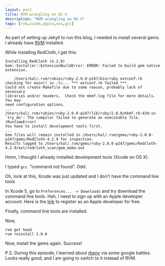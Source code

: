 ```yaml
---
layout: post
title: RVM wrangling on OS X
description: "RVM wrangling on OS X"
tags: [rvm,xcode,apple,osx,gcc]
---
```


As part of setting up Jekyll to run this blog, I needed to install several gems. I already have [RVM](https://rvm.io/) installed.

While installing RedCloth, I get this:

```
Installing RedCloth (4.2.9)
Gem::Installer::ExtensionBuildError: ERROR: Failed to build gem native extension.

    /Users/kal/.rvm/rubies/ruby-2.0.0-p247/bin/ruby extconf.rb
checking for main() in -lc... *** extconf.rb failed ***
Could not create Makefile due to some reason, probably lack of necessary
libraries and/or headers.  Check the mkmf.log file for more details.  You may
need configuration options.
...
/Users/kal/.rvm/rubies/ruby-2.0.0-p247/lib/ruby/2.0.0/mkmf.rb:434:in `try_do': The compiler failed to generate an executable file. (RuntimeError)
You have to install development tools first.
...
Gem files will remain installed in /Users/kal/.rvm/gems/ruby-2.0.0-p247/gems/RedCloth-4.2.9 for inspection.
Results logged to /Users/kal/.rvm/gems/ruby-2.0.0-p247/gems/RedCloth-4.2.9/ext/redcloth_scan/gem_make.out
```

Hmm, I thought I already installed development tools (Xcode on OS X).

I typed `gcc`. "command not found". Odd.

Oh, look at this, Xcode was just updated and I don't have the command line tools

In Xcode 5, go to `Preferences... -> Downloads` and try download the command line tools. Hah, I need to sign up with an Apple developer account. Here is the [link](https://developer.apple.com/register/) to register as an Apple developer for free.

Finally, command line tools are installed.

Now,

```
rvm get head 
rvm reinstall 2.0.0
```

Now, install the gems again. Success!

P.S. During this episode, I learned about [rbenv](https://github.com/sstephenson/rbenv) via some google battles. Looks really good, and I am going to switch to it instead of RVM.
